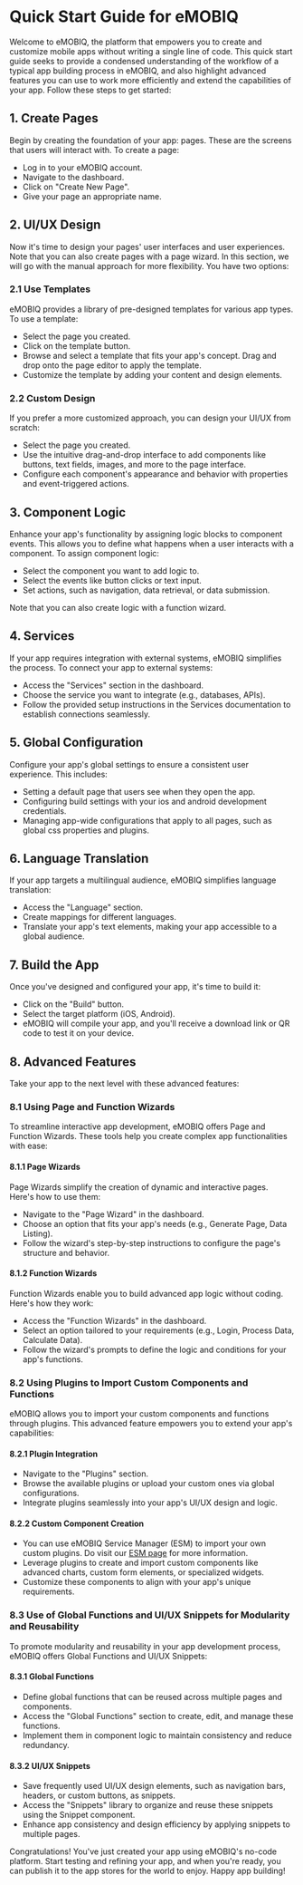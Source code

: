 # Quick Start Guide for eMOBIQ

Welcome to eMOBIQ, the platform that empowers you to create and customize mobile apps without writing a single line of code. This quick start guide seeks to provide a condensed understanding of the workflow of a typical app building process in eMOBIQ, and also highlight advanced features you can use to work more efficiently and extend the capabilities of your app. Follow these steps to get started:

## 1. Create Pages

Begin by creating the foundation of your app: pages. These are the screens that users will interact with. To create a page:

- Log in to your eMOBIQ account.
- Navigate to the dashboard.
- Click on "Create New Page".
- Give your page an appropriate name.

## 2. UI/UX Design

Now it's time to design your pages' user interfaces and user experiences. Note that you can also create pages with a page wizard. In this section, we will go with the manual approach for more flexibility. You have two options:

### 2.1 Use Templates

eMOBIQ provides a library of pre-designed templates for various app types. To use a template:

- Select the page you created.
- Click on the template button.
- Browse and select a template that fits your app's concept. Drag and drop onto the page editor to apply the template.
- Customize the template by adding your content and design elements.

### 2.2 Custom Design

If you prefer a more customized approach, you can design your UI/UX from scratch:

- Select the page you created.
- Use the intuitive drag-and-drop interface to add components like buttons, text fields, images, and more to the page interface.
- Configure each component's appearance and behavior with properties and event-triggered actions.

## 3. Component Logic

Enhance your app's functionality by assigning logic blocks to component events. This allows you to define what happens when a user interacts with a component. To assign component logic:

- Select the component you want to add logic to.
- Select the events like button clicks or text input.
- Set actions, such as navigation, data retrieval, or data submission.

Note that you can also create logic with a function wizard.

## 4. Services

If your app requires integration with external systems, eMOBIQ simplifies the process. To connect your app to external systems:

- Access the "Services" section in the dashboard.
- Choose the service you want to integrate (e.g., databases, APIs).
- Follow the provided setup instructions in the Services documentation to establish connections seamlessly.

## 5. Global Configuration

Configure your app's global settings to ensure a consistent user experience. This includes:

- Setting a default page that users see when they open the app.
- Configuring build settings with your ios and android development credentials.
- Managing app-wide configurations that apply to all pages, such as global css properties and plugins.

## 6. Language Translation

If your app targets a multilingual audience, eMOBIQ simplifies language translation:

- Access the "Language" section.
- Create mappings for different languages.
- Translate your app's text elements, making your app accessible to a global audience.

## 7. Build the App

Once you've designed and configured your app, it's time to build it:

- Click on the "Build" button.
- Select the target platform (iOS, Android).
- eMOBIQ will compile your app, and you'll receive a download link or QR code to test it on your device.

## 8. Advanced Features

Take your app to the next level with these advanced features:

### 8.1 Using Page and Function Wizards

To streamline interactive app development, eMOBIQ offers Page and Function Wizards. These tools help you create complex app functionalities with ease:

#### 8.1.1 Page Wizards

Page Wizards simplify the creation of dynamic and interactive pages. Here's how to use them:

- Navigate to the "Page Wizard" in the dashboard.
- Choose an option that fits your app's needs (e.g., Generate Page, Data Listing).
- Follow the wizard's step-by-step instructions to configure the page's structure and behavior.

#### 8.1.2 Function Wizards

Function Wizards enable you to build advanced app logic without coding. Here's how they work:

- Access the "Function Wizards" in the dashboard.
- Select an option tailored to your requirements (e.g., Login, Process Data, Calculate Data).
- Follow the wizard's prompts to define the logic and conditions for your app's functions.

### 8.2 Using Plugins to Import Custom Components and Functions

eMOBIQ allows you to import your custom components and functions through plugins. This advanced feature empowers you to extend your app's capabilities:

#### 8.2.1 Plugin Integration

- Navigate to the "Plugins" section.
- Browse the available plugins or upload your custom ones via global configurations.
- Integrate plugins seamlessly into your app's UI/UX design and logic.

#### 8.2.2 Custom Component Creation

- You can use eMOBIQ Service Manager (ESM) to import your own custom plugins. Do visit our [ESM page](https://emsm.emobiq.com/) for more information.
- Leverage plugins to create and import custom components like advanced charts, custom form elements, or specialized widgets.
- Customize these components to align with your app's unique requirements.

### 8.3 Use of Global Functions and UI/UX Snippets for Modularity and Reusability

To promote modularity and reusability in your app development process, eMOBIQ offers Global Functions and UI/UX Snippets:

#### 8.3.1 Global Functions

- Define global functions that can be reused across multiple pages and components.
- Access the "Global Functions" section to create, edit, and manage these functions.
- Implement them in component logic to maintain consistency and reduce redundancy.

#### 8.3.2 UI/UX Snippets

- Save frequently used UI/UX design elements, such as navigation bars, headers, or custom buttons, as snippets.
- Access the "Snippets" library to organize and reuse these snippets using the Snippet component.
- Enhance app consistency and design efficiency by applying snippets to multiple pages.

Congratulations! You've just created your app using eMOBIQ's no-code platform. Start testing and refining your app, and when you're ready, you can publish it to the app stores for the world to enjoy. Happy app building!